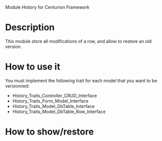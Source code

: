 Module History for Centurion Framework

# Description

This module store all modifications of a row, and allow to restore an old version.

# How to use it

You must implement the following trait for each model that you want to be versionned:

* History_Traits_Controller_CRUD_Interface
* History_Traits_Form_Model_Interface
* History_Traits_Model_DbTable_Interface
* History_Traits_Model_DbTable_Row_Interface

# How to show/restore
